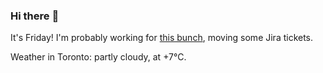 ### Hi there :wave:

It's Friday! I'm probably working for [this bunch](https://github.com/kohofinancial), moving some Jira tickets.

Weather in Toronto: partly cloudy, at +7°C.
